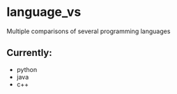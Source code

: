 # language_vs
Multiple comparisons of several programming languages

Currently:
----------
- python
- java
- c++
